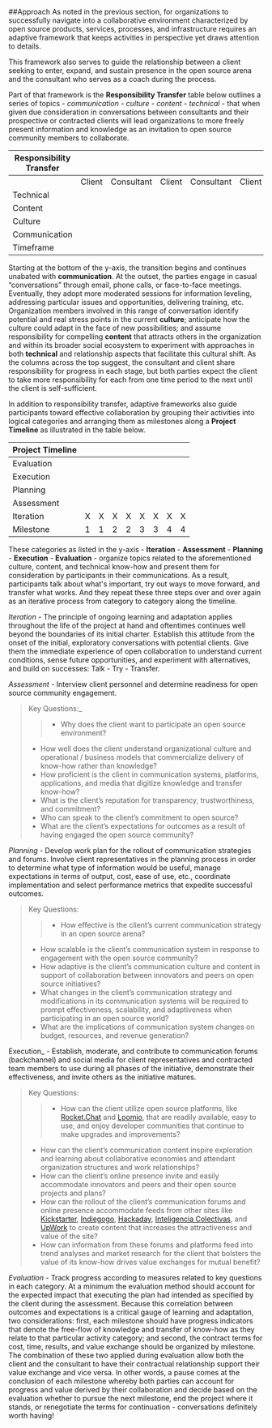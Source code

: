 ##Approach
As noted in the previous section, for organizations to successfully navigate into a collaborative environment characterized by open source products, services, processes, and infrastructure requires an adaptive framework that keeps activities in perspective yet draws attention to details.

This framework also serves to guide the relationship between a client seeking to enter, expand, and sustain presence in the open source arena and the consultant who serves as a coach during the process.

Part of that framework is the **Responsibility Transfer** table below outlines a series of topics - _communication - culture - content - technical_ - that when given due consideration in conversations between consultants and their prospective or contracted clients will lead organizations to more freely present information and knowledge as an invitation to open source community members to collaborate.

| Responsibility Transfer 	|        	|          	|        	|          	|        	|          	|        	|          	|
|-------------------------|--------|----------|--------|----------|--------|----------|--------|----------|
|                         	| Client 	| Consultant 	| Client 	| Consultant 	| Client 	| Consultant 	| Client 	| Consultant 	|
| Technical             |        	|          	|        	|          	|        	|          	|        	|          	|
| Content           	|        	|          	|        	|          	|        	|          	|        	|          	|
| Culture               |        	|          	|        	|          	|        	|          	|        	|          	|
| Communication         |        	|          	|        	|          	|        	|          	|        	|          	|
|       Timeframe  		|       	|	    	|       	|	   	    |       	|	   	 	|       	|	        |

Starting at the bottom of the y-axis, the transition begins and continues unabated with **communication**.  At the outset, the parties engage in casual “conversations” through email, phone calls, or face-to-face meetings.  Eventually, they adopt more moderated sessions for information leveling, addressing particular issues and opportunities, delivering training, etc.  Organization members involved in this range of conversation identify potential and real stress points in the current **culture**; anticipate how the culture could adapt in the face of new possibilities; and assume responsibility for compelling **content** that attracts others in the organization and within its broader social ecosystem to experiment with approaches in both **technical** and relationship aspects that facilitate this cultural shift. As the columns across the top suggest, the consultant and client share responsibility for progress in each stage, but both parties expect the client to take more responsibility for each from one time period to the next until the client is self-sufficient. 

In addition to responsibility transfer, adaptive frameworks also guide participants toward effective collaboration by grouping their activities into logical categories and arranging them as milestones along a **Project Timeline** as illustrated in the table below. 

| Project Timeline 	|   	|   	|   	|   	|   	|   	|   	|   	|
|------------------	|---	|---	|---	|---	|---	|---	|---	|---	|
| Evaluation        	|   	|   	|   	|   	|   	|   	|   	|   	|
| Execution       	|   	|   	|   	|   	|   	|   	|   	|   	|
| Planning        	|   	|   	|   	|   	|   	|   	|   	|   	|
| Assessment         	|   	|   	|   	|   	|   	|   	|   	|   	|
| Iteration       	|   X	|   X	|   X	|   X	|   X	|   X	|   X	|   X	|
| Milestone        	| 1 	| 1 	| 2 	| 2 	| 3 	| 3 	| 4 	| 4 	|

These categories as listed in the y-axis - **Iteration** - **Assessment** - **Planning** - **Execution** - **Evaluation** - organize topics related to the aforementioned culture, content, and technical know-how and present them for consideration by participants in their communications.  As a result, participants talk about what's important, try out ways to move forward, and transfer what works.  And they repeat these three steps over and over again as an iterative process from category to category along the timeline.

_Iteration_ - The principle of ongoing learning and adaptation applies throughout the life of the project at hand and oftentimes continues well beyond the boundaries of its initial charter.  Establish this attitude from the onset of the initial, exploratory conversations with potential clients.  Give them the immediate experience of open collaboration to understand current conditions, sense future opportunities, and experiment with alternatives, and build on successes: Talk - Try - Transfer.

_Assessment_ - Interview client personnel and determine readiness for open source community engagement.
>Key Questions:_
>>- Why does the client want to participate an open source environment?
>- How well does the client understand organizational culture and operational / business models that commercialize delivery of know-how rather than knowledge?
>- How proficient is the client in communication systems, platforms, applications, and media that digitize knowledge and transfer know-how?
>- What is the client’s reputation for transparency, trustworthiness, and commitment?
>- Who can speak to the client’s commitment to open source?
>- What are the client’s expectations for outcomes as a result of having engaged the open source community?

_Planning_  - Develop work plan for the rollout of communication strategies and forums.  Involve client representatives in the planning process in order to determine what type of information would be useful, manage expectations in terms of output, cost, ease of use, etc., coordinate implementation and select performance metrics that expedite successful outcomes.
>Key Questions:
>>- How effective is the client’s current communication strategy in an open source arena?
>- How scalable is the client’s communication system in response to engagement with the open source community?
>- How adaptive is the client’s communication culture and content in support of collaboration between innovators and peers on open source initiatives?
>- What changes in the client’s communication strategy and modifications in its communication systems will be required to prompt effectiveness, scalability, and adaptiveness when participating in an open source world?
>- What are the implications of communication system changes on budget, resources, and revenue generation?

Execution_ - Establish, moderate, and contribute to communication forums (backchannel) and social media for client representatives and contracted team members to use during all phases of the initiative, demonstrate their effectiveness, and invite others as the initiative matures. 
>Key Questions:
>>- How can the client utilize open source platforms, like [Rocket.Chat](https://rocket.chat/) and [Loomio](https://www.loomio.org/), that are readily available, easy to use, and enjoy developer communities that continue to make upgrades and improvements? 
>- How can the client’s communication content inspire exploration and learning about collaborative economies and attendant organization structures and work relationships?
>- How can the client’s online presence invite and easily accommodate innovators and peers and their open source projects and plans?
>- How can the rollout of the client’s communication forums and online presence accommodate feeds from other sites like [Kickstarter](https://www.kickstarter.com/), [Indiegogo](https://www.indiegogo.com/), [Hackaday](http://hackaday.com/), [Inteligencia Colectivas](http://www.inteligenciascolectivas.org/), and [UpWork](https://www.upwork.com/) to create content that increases the attractiveness and value of the site?
>- How can information from these forums and platforms feed into trend analyses and market research for the client that bolsters the value of its know-how drives value exchanges for mutual benefit?

_Evaluation_ - Track progress according to measures related to key questions in each category.  At a minimum the evaluation method should account for the expected impact that executing the plan had intended as specified by the client during the assessment.  Because this correlation between outcomes and expectations is a critical gauge of learning and adaptation, two considerations: first, each milestone should have progress indicators that denote the free-flow of knowledge and transfer of know-how as they relate to that particular activity category; and second, the contract terms for cost, time, results, and value exchange should be organized by milestone.  The combination of these two applied during evaluation allow both the client and the consultant to have their contractual relationship support their value exchange and vice versa.  In other words, a pause comes at the conclusion of each milestone whereby both parties can account for progress and value derived by their collaboration and decide based on the evaluation whether to pursue the next milestone, end the project where it stands, or renegotiate the terms for continuation - conversations definitely worth having! 
